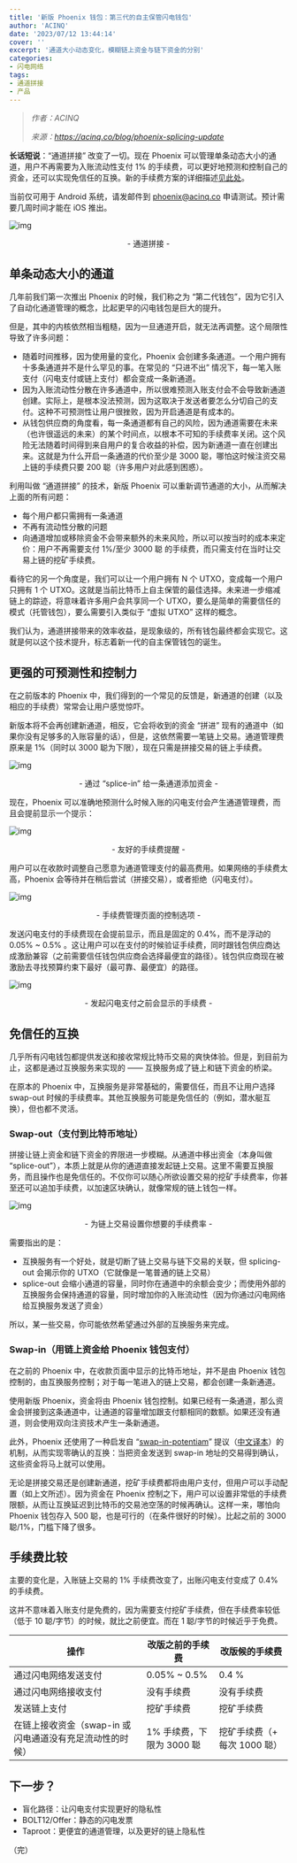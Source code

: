 ```yaml
---
title: '新版 Phoenix 钱包：第三代的自主保管闪电钱包'
author: 'ACINQ'
date: '2023/07/12 13:44:14'
cover: ''
excerpt: '通道大小动态变化，模糊链上资金与链下资金的分别'
categories:
- 闪电网络
tags:
- 通道拼接
- 产品
---
```



> *作者：ACINQ*
> 
> *来源：<https://acinq.co/blog/phoenix-splicing-update>*



**长话短说**：“通道拼接” 改变了一切。现在 Phoenix 可以管理单条动态大小的通道，用户不再需要为入账流动性支付 1% 的手续费，可以更好地预测和控制自己的资金，还可以实现免信任的互换。新的手续费方案的详细描述[见此处](https://acinq.co/blog/phoenix-splicing-update#fee-comparison)。

当前仅可用于 Android 系统，请发邮件到 phoenix@acinq.co 申请测试。预计需要几周时间才能在 iOS 推出。

![img](../images/phoenix-splicing-update/article.jpg)

<p style="text-align:center">- 通道拼接 -</p>


## 单条动态大小的通道

几年前我们第一次推出 Phoenix 的时候，我们称之为 “第二代钱包”，因为它引入了自动化通道管理的概念，比起更早的闪电钱包是巨大的提升。

但是，其中的内核依然相当粗糙，因为一旦通道开启，就无法再调整。这个局限性导致了许多问题：

- 随着时间推移，因为使用量的变化，Phoenix 会创建多条通道。一个用户拥有十多条通道并不是什么罕见的事。在常见的 “只进不出” 情况下，每一笔入账支付（闪电支付或链上支付）都会变成一条新通道。
- 因为入账流动性分散在许多通道中，所以很难预测入账支付会不会导致新通道创建。实际上，是根本没法预测，因为这取决于发送者要怎么分切自己的支付。这种不可预测性让用户很挫败，因为开启通道是有成本的。
- 从钱包供应商的角度看，每一条通道都有自己的风险，因为通道需要在未来（也许很遥远的未来）的某个时间点，以根本不可知的手续费率关闭。这个风险无法随着时间得到来自用户的复合收益的补偿，因为新通道一直在创建出来。这就是为什么开启一条通道的代价至少是 3000 聪，哪怕这时候注资交易上链的手续费只要 200 聪（许多用户对此感到困惑）。

利用叫做 “通道拼接” 的技术，新版 Phoenix 可以重新调节通道的大小，从而解决上面的所有问题：

- 每个用户都只需拥有一条通道
- 不再有流动性分散的问题
- 向通道增加或移除资金不会带来额外的未来风险，所以可以按当时的成本来定价：用户不再需要支付 1%/至少 3000 聪 的手续费，而只需支付在当时让交易上链的挖矿手续费。

看待它的另一个角度是，我们可以让一个用户拥有 N 个 UTXO，变成每一个用户只拥有 1 个 UTXO。这就是当前比特币上自主保管的最佳选择。未来进一步缩减链上的踪迹，将意味着许多用户会共享同一个 UTXO，要么是简单的需要信任的模式（托管钱包），要么需要引入类似于 “虚拟 UTXO” 这样的概念。

我们认为，通道拼接带来的效率收益，是现象级的，所有钱包最终都会实现它。这就是何以这个技术提升，标志着新一代的自主保管钱包的诞生。

## 更强的可预测性和控制力

在之前版本的 Phoenix 中，我们得到的一个常见的反馈是，新通道的创建（以及相应的手续费）常常会让用户感觉惊吓。

新版本将不会再创建新通道，相反，它会将收到的资金 “拼进” 现有的通道中（如果你没有足够多的入账容量的话），但是，这依然需要一笔链上交易。通道管理费原来是 1%（同时以 3000 聪为下限），现在只需是拼接交易的链上手续费。

![img](../images/phoenix-splicing-update/details.jpg)

<p style="text-align:center">- 通过 “splice-in” 给一条通道添加资金 -</p>


现在，Phoenix 可以准确地预测什么时候入账的闪电支付会产生通道管理费，而且会提前显示一个提示：

![img](../images/phoenix-splicing-update/ive-fee.png)

<p style="text-align:center">- 友好的手续费提醒 -</p>


用户可以在收款时调整自己愿意为通道管理支付的最高费用。如果网络的手续费太高，Phoenix 会等待并在稍后尝试（拼接交易），或者拒绝（闪电支付）。

![img](../images/phoenix-splicing-update/agement.png)

<p style="text-align:center">- 手续费管理页面的控制选项 -</p>


发送闪电支付的手续费现在会提前显示，而且是固定的 0.4%，而不是浮动的 0.05% ~ 0.5% 。这让用户可以在支付的时候验证手续费，同时跟钱包供应商达成激励兼容（之前需要信任钱包供应商会选择最便宜的路径）。钱包供应商现在被激励去寻找预算约束下最好（最可靠、最便宜）的路径。

![img](../images/phoenix-splicing-update/send-ln.png)

<p style="text-align:center">- 发起闪电支付之前会显示的手续费 -</p>


## 免信任的互换

几乎所有闪电钱包都提供发送和接收常规比特币交易的爽快体验。但是，到目前为止，这都是通过互换服务来实现的 —— 互换服务成了链上和链下资金的桥梁。

在原本的 Phoenix 中，互换服务是非常基础的，需要信任，而且不让用户选择 swap-out 时候的手续费率。其他互换服务可能是免信任的（例如，潜水艇互换），但也都不灵活。

### Swap-out（支付到比特币地址）

拼接让链上资金和链下资金的界限进一步模糊。从通道中移出资金（本身叫做 “splice-out”），本质上就是从你的通道直接发起链上交易。这里不需要互换服务，而且操作也是免信任的。不仅你可以随心所欲设置交易的挖矿手续费率，你甚至还可以追加手续费，以加速区块确认，就像常规的链上钱包一样。

![img](../images/phoenix-splicing-update/ice-out.png)

<p style="text-align:center">- 为链上交易设置你想要的手续费率 -</p>


需要指出的是：

- 互换服务有一个好处，就是切断了链上交易与链下交易的关联，但 splicing-out 会揭示你的 UTXO（它就像是一笔普通的链上交易）
- splice-out 会缩小通道的容量，同时你在通道中的余额会变少；而使用外部的互换服务会保持通道的容量，同时增加你的入账流动性（因为你通过闪电网络给互换服务发送了资金）

所以，某一些交易，你可能依然希望通过外部的互换服务来完成。

### Swap-in（用链上资金给 Phoenix 钱包支付）

在之前的 Phoenix 中，在收款页面中显示的比特币地址，并不是由 Phoenix 钱包控制的，由互换服务控制；对于每一笔进入的链上交易，都会创建一条新通道。

使用新版 Phoenix，资金将由 Phoenix 钱包控制。如果已经有一条通道，那么资金会拼接到这条通道中，让通道的容量增加跟支付额相同的数额。如果还没有通道，则会使用双向注资技术产生一条新通道。

此外，Phoenix 还使用了一种启发自 “[swap-in-potentiam](https://lists.linuxfoundation.org/pipermail/lightning-dev/2023-January/003810.html)” 提议（[中文译本](https://www.btcstudy.org/2023/03/06/swap-in-potentiam-moving-onchain-funds-instantly-to-lightning/)）的机制，从而实现零确认的互换：当把资金发送到 swap-in 地址的交易得到确认，这些资金将马上就可以使用。

无论是拼接交易还是创建新通道，挖矿手续费都将由用户支付，但用户可以手动配置（如上文所述）。因为资金在 Phoenix 控制之下，用户可以设置非常低的手续费限额，从而让互换延迟到比特币的交易池空荡的时候再确认。这样一来，哪怕向 Phoenix 钱包存入 500 聪，也是可行的（在条件很好的时候）。比起之前的 3000 聪/1%，门槛下降了很多。

## 手续费比较

主要的变化是，入账链上交易的 1% 手续费改变了，出账闪电支付变成了 0.4% 的手续费。

这并不意味着入账支付是免费的，因为需要支付挖矿手续费，但在手续费率较低（低于 10 聪/字节）的时候，就比之前便宜。而在 1 聪/字节的时候近乎于免费。

| 操作                                                     | 改版之前的手续费          | 改版候的手续费               |
| -------------------------------------------------------- | ------------------------- | ---------------------------- |
| 通过闪电网络发送支付                                     | 0.05% ~ 0.5%              | 0.4 %                        |
| 通过闪电网络接收支付                                     | 没有手续费                | 没有手续费                   |
| 发送链上支付                                             | 挖矿手续费                | 挖矿手续费                   |
| 在链上接收资金（swap-in 或闪电通道没有充足流动性的时候） | 1% 手续费，下限为 3000 聪 | 挖矿手续费（+ 每次 1000 聪） |

## 下一步？

- 盲化路径：让闪电支付实现更好的隐私性
- BOLT12/Offer：静态的闪电发票
- Taproot：更便宜的通道管理，以及更好的链上隐私性

（完）